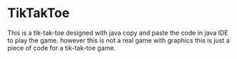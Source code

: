 # TikTakToe
This is a tik-tak-toe designed with java copy and paste the code in java IDE to play the game.
however this is not a real game with graphics this is just a piece of code for a tik-tak-toe game.
